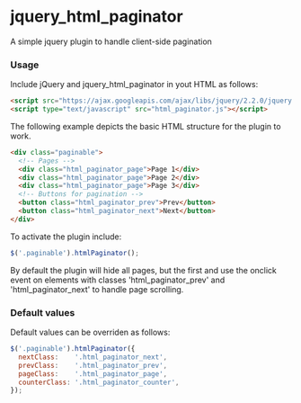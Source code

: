 # jquery_html_paginator
A simple jquery plugin to handle client-side pagination


### Usage

Include jQuery and jquery_html_paginator in yout HTML as follows:

```html
<script src="https://ajax.googleapis.com/ajax/libs/jquery/2.2.0/jquery.min.js"></script>
<script type="text/javascript" src="html_paginator.js"></script>
```

The following example depicts the basic HTML structure for the plugin to work.

```html
<div class="paginable">
  <!-- Pages -->
  <div class="html_paginator_page">Page 1</div>
  <div class="html_paginator_page">Page 2</div>
  <div class="html_paginator_page">Page 3</div>
  <!-- Buttons for pagination -->
  <button class="html_paginator_prev">Prev</button>
  <button class="html_paginator_next">Next</button>
</div>
```

To activate the plugin include:

```js
$('.paginable').htmlPaginator();
```

By default the plugin will hide all pages, but the first and use the onclick event on elements with classes 'html_paginator_prev' and 'html_paginator_next' to handle page scrolling.

### Default values

Default values can be overriden as follows:

```js
$('.paginable').htmlPaginator({
  nextClass:    '.html_paginator_next',
  prevClass:    '.html_paginator_prev',
  pageClass:    '.html_paginator_page',
  counterClass: '.html_paginator_counter',
});
```